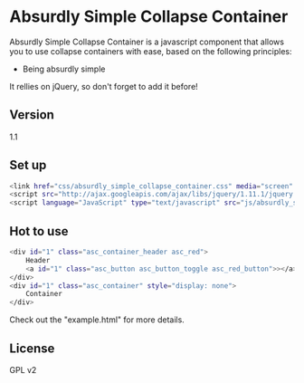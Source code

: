 Absurdly Simple Collapse Container
=========

Absurdly Simple Collapse Container is a javascript component that allows you to use collapse containers with ease, based on the following principles:

  - Being absurdly simple
  
It rellies on jQuery, so don't forget to add it before!

Version
----

1.1

Set up
--------------

```sh
<link href="css/absurdly_simple_collapse_container.css" media="screen" rel="stylesheet" type="text/css"></link>
<script src="http://ajax.googleapis.com/ajax/libs/jquery/1.11.1/jquery.min.js"></script>
<script language="JavaScript" type="text/javascript" src="js/absurdly_simple_collapse_container.js"></script>
```

Hot to use
--------------

```sh
<div id="1" class="asc_container_header asc_red">
	Header
	<a id="1" class="asc_button asc_button_toggle asc_red_button">></a>
</div>
<div id="1" class="asc_container" style="display: none">
	Container
</div>
```

Check out the "example.html" for more details.

License
----

GPL v2